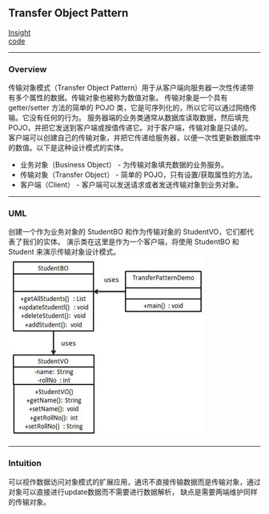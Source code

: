 ## Transfer Object Pattern
[Insight](https://www.runoob.com/design-pattern/transfer-object-pattern.html)  
[code](../../../Code/CS/DesignPatterns/TransferObjectPattern.py)

---
### Overview  
传输对象模式（Transfer Object Pattern）用于从客户端向服务器一次性传递带有多个属性的数据。传输对象也被称为数值对象。
传输对象是一个具有 getter/setter 方法的简单的 POJO 类，它是可序列化的，所以它可以通过网络传输。它没有任何的行为。
服务器端的业务类通常从数据库读取数据，然后填充 POJO，并把它发送到客户端或按值传递它。对于客户端，传输对象是只读的。
客户端可以创建自己的传输对象，并把它传递给服务器，以便一次性更新数据库中的数值。以下是这种设计模式的实体。  
* 业务对象（Business Object） - 为传输对象填充数据的业务服务。  
* 传输对象（Transfer Object） - 简单的 POJO，只有设置/获取属性的方法。  
* 客户端（Client） - 客户端可以发送请求或者发送传输对象到业务对象。

---
### UML  
创建一个作为业务对象的 StudentBO 和作为传输对象的 StudentVO，它们都代表了我们的实体。
演示类在这里是作为一个客户端，将使用 StudentBO 和 Student 来演示传输对象设计模式。  
![](src/UML_0.png)  

---
### Intuition  
可以视作数据访问对象模式的扩展应用，通讯不直接传输数据而是传输对象，通过对象可以直接进行update数据而不需要进行数据解析，
缺点是需要两端维护同样的传输对象。